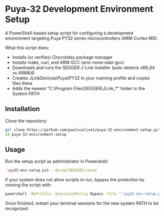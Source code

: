 # Puya‑32 Development Environment Setup

A PowerShell-based setup script for configuring a development environment targeting Puya PY32 series microcontrollers (ARM Cortex‑M0).

What this script does:
- Installs (or verifies) Chocolatey package manager
- Installs make, curl, and ARM GCC (arm-none-eabi-gcc)
- Downloads and runs the SEGGER J-Link installer (auto-detects x86_64 vs ARM64)
- Creates JLinkDevices\Puya\PY32 in your roaming profile and copies files there
- Adds the newest "C:\Program Files\SEGGER\JLink_*" folder to the System PATH

## Installation

Clone the repository:
```bash
git clone https://github.com/paulscalise1/puya-32-environment-setup.git
cd puya-32-environment-setup
```

## Usage

Run the setup script as administrator in Powershell:
```bash
.\py32-env-setup.ps1 --AcceptSEGGERLicense
```
If your system does not allow scripts to run, bypass the protection by running the script with:
```bash
powershell -NoProfile -ExecutionPolicy Bypass -File ".\py32-env-setup.ps1" --AcceptSEGGERLicense
```
Once finished, restart your terminal sessions for the new system PATH to be recognized.
